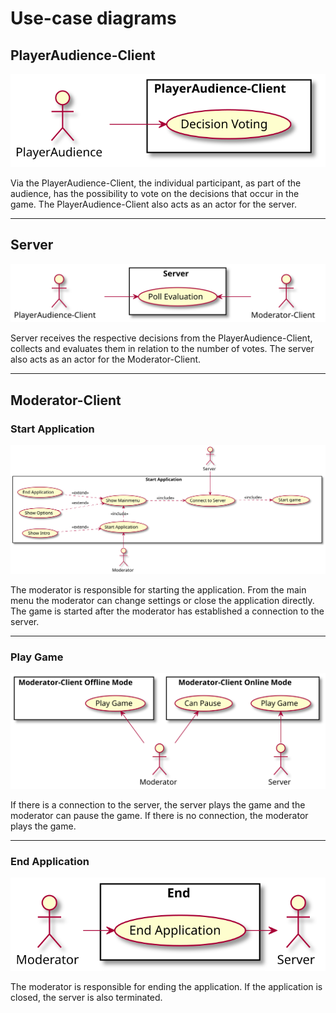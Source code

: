 # Use-case diagrams



## PlayerAudience-Client
![](diagrams/UseCase/PlayerAudience_Client.svg)

Via the PlayerAudience-Client, the individual participant, as part of the audience, has the possibility to vote on the decisions that occur in the game. 
The PlayerAudience-Client also acts as an actor for the server.
***

## Server
![](diagrams/UseCase/Server.svg)

Server receives the respective decisions from the PlayerAudience-Client, collects and evaluates them in relation to the number of votes.
The server also acts as an actor for the Moderator-Client.
***

## Moderator-Client

### Start Application
![](diagrams/UseCase/Moderator_Client_A.svg)

The moderator is responsible for starting the application. From the main menu the moderator can change settings or close the application directly. The game is started after the moderator has established a connection to the server.
***

### Play Game

![](diagrams/UseCase/Moderator_Client_B.svg)

If there is a connection to the server, the server plays the game and the moderator can pause the game. If there is no connection, the moderator plays the game.
***

### End Application

![](diagrams/UseCase/Moderator_Client_C.svg)

The moderator is responsible for ending the application. If the application is closed, the server is also terminated.


